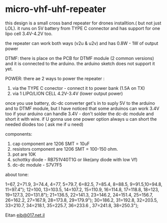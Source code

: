 # micro-vhf-uhf-repeater

this design is a small cross band repeater for drones installtion.( but not just LOL).
it runs on 5V battery from TYPE C connector and has support for one lipo cell 3.4V-4.2V too.


the repeater can work both ways (v2u & u2v) and has 0.8W - 1W of output power

DTMF:
there is place on the PCB for DTMF module (2 common versions) and it is connected to the arduino. the arduino sketch does not support it yet.

POWER:
there ae 2 ways to power the repeater :

1) via the TYPE C conector - connect it to power bank (1.5A on TX)
2) via 1 LIPO/LION CELL 4.2V-3.4V (lower output power)

once you use battery, dc-dc converter get's in to suply 5V to the arduino and to DTMF module, but I have noticed that some arduinos can work 3.4V too
if your arduino can handle 3.4V - don't solder the dc-dc module and short it with wire.
if U gonna use one power option always u can short the needed diodes too ( ask me if u need)

components:
1) cap component are 1206 SMT = 10uF
2) resistors component are 1206 SMT = 100-150 ohm.
3) pot are 10K
4) schottky diode - RB751V40T1G or like(any diode with low Vf)
5) dc-dc module -  S7V7F5 

about tone:

 1=67, 2=71.9, 3=74.4, 4=77, 5=79.7, 6=82.5, 7=85.4, 8=88.5, 9=91.5,10=94.8, 11=97.4");
 12=100, 13=103.5, 14=107.2, 15=110.9, 16=114.8, 17=118.8, 18=123, 19=127.3, 20=131.8");
 21=136.5, 22=141.3, 23=146.2, 24=151.4, 25=156.7, 26=162.2, 27=167.9, 28=173.8, 29=179.9");
 30=186.2, 31=192.8, 32=203.5, 33=210.7, 34=218.1, 35=225.7, 36=233.6 , 37=241.8, 38=250.3");


Eitan
eib@017.net.il
